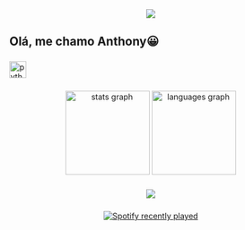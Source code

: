 <div align="center">
  <img height="" src="https://i.giphy.com/media/v1.Y2lkPTc5MGI3NjExbzVvMnp2bXgzNHV1YTN3dnR6MjEzZGpsbHdsdGQ0NDd5eWZhYTNuMyZlcD12MV9pbnRlcm5hbF9naWZfYnlfaWQmY3Q9Zw/PeOnYlW8AmjcQEc2bZ/giphy.gif"  />
</div>

###

<h2 align="left">Olá, me chamo Anthony😀</h2>

###

<div align="left">
  <img src="https://cdn.jsdelivr.net/gh/devicons/devicon/icons/python/python-original.svg" height="30" alt="python logo"  />
</div>

###

<div align="center">
  <img src="https://github-readme-stats.vercel.app/api?username=thony376&hide_title=false&hide_rank=false&show_icons=true&include_all_commits=true&count_private=true&disable_animations=false&theme=dracula&locale=en&hide_border=false" height="150" alt="stats graph"  />
  <img src="https://github-readme-stats.vercel.app/api/top-langs?username=thony376&locale=pt-br&hide_title=false&layout=compact&card_width=320&langs_count=5&theme=dracula&hide_border=false" height="150" alt="languages graph"  />
</div>

###

<div align="left">
</div>

###

<div align="center">
  <img height="" src="https://i.giphy.com/media/v1.Y2lkPTc5MGI3NjExY2c5YWRhazluaXR5Yjg2aG00ODluZ3M5OW5rdmRxamFsenVma2ZsZSZlcD12MV9pbnRlcm5hbF9naWZfYnlfaWQmY3Q9Zw/0qIdaOZwwr7zfQGXOY/giphy-downsized-large.gif"  />
</div>

###

<div align="center">
  <a href="https://open.spotify.com/user/21l4yie4ygigmfnf6t2rgk66i">
    <img src="https://spotify-recently-played-readme.vercel.app/api?user=21l4yie4ygigmfnf6t2rgk66i&count=5" alt="Spotify recently played"  />
  </a>
</div>

###
